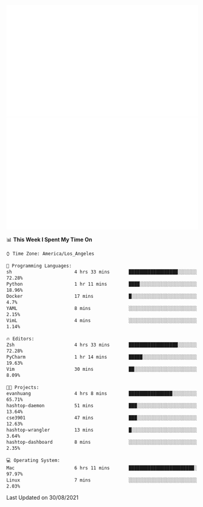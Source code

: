 <a href="https://github.com/jstrieb/github-stats">
 
![](https://github.com/evanhuang117/github-stats/blob/master/generated/overview.svg)
![](https://github.com/evanhuang117/github-stats/blob/master/generated/languages.svg)

</a>

<!--START_SECTION:waka-->
📊 **This Week I Spent My Time On** 

```text
⌚︎ Time Zone: America/Los_Angeles

💬 Programming Languages: 
sh                       4 hrs 33 mins       ██████████████████░░░░░░░   72.28% 
Python                   1 hr 11 mins        ████░░░░░░░░░░░░░░░░░░░░░   18.96% 
Docker                   17 mins             █░░░░░░░░░░░░░░░░░░░░░░░░   4.7% 
YAML                     8 mins              ░░░░░░░░░░░░░░░░░░░░░░░░░   2.15% 
VimL                     4 mins              ░░░░░░░░░░░░░░░░░░░░░░░░░   1.14%

🔥 Editors: 
Zsh                      4 hrs 33 mins       ██████████████████░░░░░░░   72.28% 
PyCharm                  1 hr 14 mins        █████░░░░░░░░░░░░░░░░░░░░   19.63% 
Vim                      30 mins             ██░░░░░░░░░░░░░░░░░░░░░░░   8.09%

🐱‍💻 Projects: 
evanhuang                4 hrs 8 mins        ████████████████░░░░░░░░░   65.71% 
hashtop-daemon           51 mins             ███░░░░░░░░░░░░░░░░░░░░░░   13.64% 
cse3901                  47 mins             ███░░░░░░░░░░░░░░░░░░░░░░   12.63% 
hashtop-wrangler         13 mins             █░░░░░░░░░░░░░░░░░░░░░░░░   3.64% 
hashtop-dashboard        8 mins              ░░░░░░░░░░░░░░░░░░░░░░░░░   2.35%

💻 Operating System: 
Mac                      6 hrs 11 mins       ████████████████████████░   97.97% 
Linux                    7 mins              ░░░░░░░░░░░░░░░░░░░░░░░░░   2.03%

```


 Last Updated on 30/08/2021
<!--END_SECTION:waka-->

